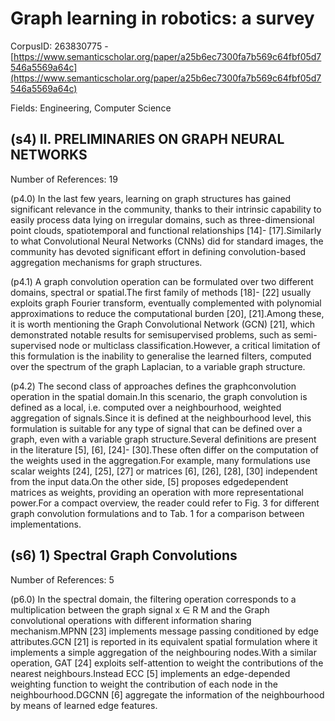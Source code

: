 # Graph learning in robotics: a survey

CorpusID: 263830775 - [https://www.semanticscholar.org/paper/a25b6ec7300fa7b569c64fbf05d7546a5569a64c](https://www.semanticscholar.org/paper/a25b6ec7300fa7b569c64fbf05d7546a5569a64c)

Fields: Engineering, Computer Science

## (s4) II. PRELIMINARIES ON GRAPH NEURAL NETWORKS
Number of References: 19

(p4.0) In the last few years, learning on graph structures has gained significant relevance in the community, thanks to their intrinsic capability to easily process data lying on irregular domains, such as three-dimensional point clouds, spatiotemporal and functional relationships [14]- [17].Similarly to what Convolutional Neural Networks (CNNs) did for standard images, the community has devoted significant effort in defining convolution-based aggregation mechanisms for graph structures.

(p4.1) A graph convolution operation can be formulated over two different domains, spectral or spatial.The first family of methods [18]- [22] usually exploits graph Fourier transform, eventually complemented with polynomial approximations to reduce the computational burden [20], [21].Among these, it is worth mentioning the Graph Convolutional Network (GCN) [21], which demonstrated notable results for semisupervised problems, such as semi-supervised node or multiclass classification.However, a critical limitation of this formulation is the inability to generalise the learned filters, computed over the spectrum of the graph Laplacian, to a variable graph structure.

(p4.2) The second class of approaches defines the graphconvolution operation in the spatial domain.In this scenario, the graph convolution is defined as a local, i.e. computed over a neighbourhood, weighted aggregation of signals.Since it is defined at the neighbourhood level, this formulation is suitable for any type of signal that can be defined over a graph, even with a variable graph structure.Several definitions are present in the literature [5], [6], [24]- [30].These often differ on the computation of the weights used in the aggregation.For example, many formulations use scalar weights [24], [25], [27] or matrices [6], [26], [28], [30] independent from the input data.On the other side, [5] proposes edgedependent matrices as weights, providing an operation with more representational power.For a compact overview, the reader could refer to Fig. 3 for different graph convolution formulations and to Tab. 1 for a comparison between implementations.
## (s6) 1) Spectral Graph Convolutions
Number of References: 5

(p6.0) In the spectral domain, the filtering operation corresponds to a multiplication between the graph signal x ∈ R M and the Graph convolutional operations with different information sharing mechanism.MPNN [23] implements message passing conditioned by edge attributes.GCN [21] is reported in its equivalent spatial formulation where it implements a simple aggregation of the neighbouring nodes.With a similar operation, GAT [24] exploits self-attention to weight the contributions of the nearest neighbours.Instead ECC [5] implements an edge-depended weighting function to weight the contribution of each node in the neighbourhood.DGCNN [6] aggregate the information of the neighbourhood by means of learned edge features.
